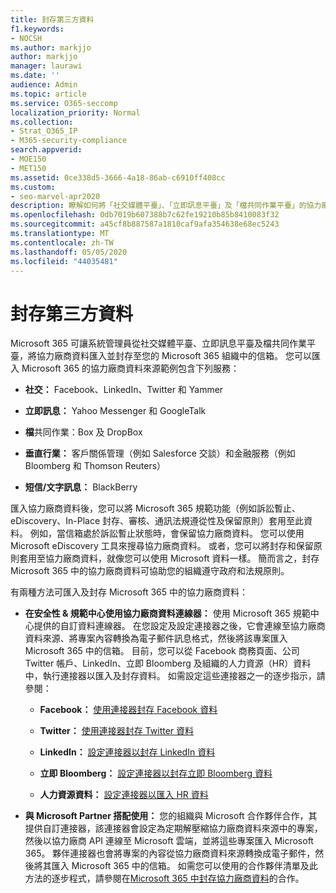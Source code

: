 ```yaml
---
title: 封存第三方資料
f1.keywords:
- NOCSH
ms.author: markjjo
author: markjjo
manager: laurawi
ms.date: ''
audience: Admin
ms.topic: article
ms.service: O365-seccomp
localization_priority: Normal
ms.collection:
- Strat_O365_IP
- M365-security-compliance
search.appverid:
- MOE150
- MET150
ms.assetid: 0ce338d5-3666-4a18-86ab-c6910ff408cc
ms.custom:
- seo-marvel-apr2020
description: 瞭解如何將「社交媒體平臺」、「立即訊息平臺」及「檔共同作業平臺」的協力廠商資料匯入至 Microsoft 365 信箱。
ms.openlocfilehash: 0db7019b607388b7c62fe19210b85b8410083f32
ms.sourcegitcommit: a45cf8b887587a1810caf9afa354638e68ec5243
ms.translationtype: MT
ms.contentlocale: zh-TW
ms.lasthandoff: 05/05/2020
ms.locfileid: "44035481"
---
```

# <a name="archive-third-party-data"></a>封存第三方資料

Microsoft 365 可讓系統管理員從社交媒體平臺、立即訊息平臺及檔共同作業平臺，將協力廠商資料匯入並封存至您的 Microsoft 365 組織中的信箱。 您可以匯入 Microsoft 365 的協力廠商資料來源範例包含下列服務： 
  
- **社交：** Facebook、LinkedIn、Twitter 和 Yammer

- **立即訊息：** Yahoo Messenger 和 GoogleTalk

- **檔**共同作業：Box 及 DropBox

- **垂直行業：** 客戶關係管理（例如 Salesforce 交談）和金融服務（例如 Bloomberg 和 Thomson Reuters）

- **短信/文字訊息：** BlackBerry

匯入協力廠商資料後，您可以將 Microsoft 365 規範功能（例如訴訟暫止、eDiscovery、In-Place 封存、審核、通訊法規遵從性及保留原則）套用至此資料。 例如，當信箱處於訴訟暫止狀態時，會保留協力廠商資料。 您可以使用 Microsoft eDiscovery 工具來搜尋協力廠商資料。 或者，您可以將封存和保留原則套用至協力廠商資料，就像您可以使用 Microsoft 資料一樣。 簡而言之，封存 Microsoft 365 中的協力廠商資料可協助您的組織遵守政府和法規原則。

有兩種方法可匯入及封存 Microsoft 365 中的協力廠商資料：

- **在安全性 & 規範中心使用協力廠商資料連線器：** 使用 Microsoft 365 規範中心提供的自訂資料連線器。 在您設定及設定連接器之後，它會連線至協力廠商資料來源、將專案內容轉換為電子郵件訊息格式，然後將該專案匯入 Microsoft 365 中的信箱。 目前，您可以從 Facebook 商務頁面、公司 Twitter 帳戶、LinkedIn、立即 Bloomberg 及組織的人力資源（HR）資料中，執行連接器以匯入及封存資料。 如需設定這些連接器之一的逐步指示，請參閱：

   - **Facebook：** [使用連接器封存 Facebook 資料](archive-facebook-data-with-sample-connector.md)

   - **Twitter：** [使用連接器封存 Twitter 資料](archive-twitter-data-with-sample-connector.md)

   - **LinkedIn：** [設定連接器以封存 LinkedIn 資料](archive-linkedin-data.md)

   - **立即 Bloomberg：** [設定連接器以封存立即 Bloomberg 資料](archive-instant-bloomberg-data.md)

   - **人力資源資料：** [設定連接器以匯入 HR 資料](import-hr-data.md)

- **與 Microsoft Partner 搭配使用：** 您的組織與 Microsoft 合作夥伴合作，其提供自訂連接器，該連接器會設定為定期解壓縮協力廠商資料來源中的專案，然後以協力廠商 API 連線至 Microsoft 雲端，並將這些專案匯入 Microsoft 365。 夥伴連接器也會將專案的內容從協力廠商資料來源轉換成電子郵件，然後將其匯入 Microsoft 365 中的信箱。 如需您可以使用的合作夥伴清單及此方法的逐步程式，請參閱在[Microsoft 365 中封存協力廠商資料](work-with-partner-to-archive-third-party-data.md)的合作。
